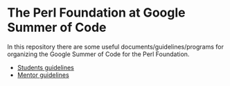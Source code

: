 # The Perl Foundation at Google Summer of Code

In this repository there are some useful documents/guidelines/programs for organizing the Google Summer of Code for the Perl Foundation.

* [Students guidelines](student-guidelines)
* [Mentor guidelines](mentors-guidelines)
